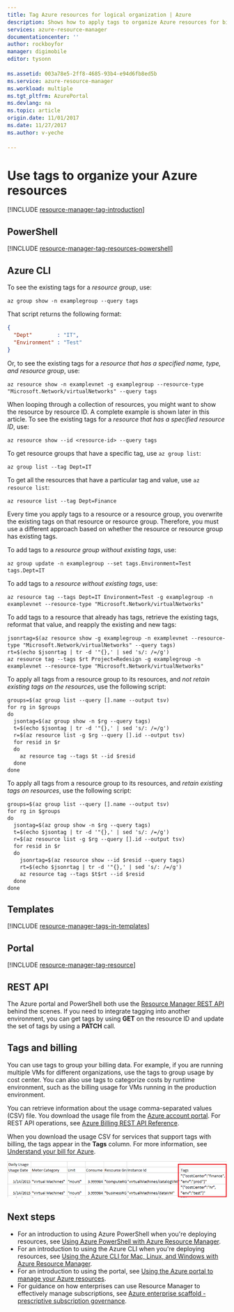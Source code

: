 ```yaml
---
title: Tag Azure resources for logical organization | Azure
description: Shows how to apply tags to organize Azure resources for billing and managing.
services: azure-resource-manager
documentationcenter: ''
author: rockboyfor
manager: digimobile
editor: tysonn

ms.assetid: 003a78e5-2ff8-4685-93b4-e94d6fb8ed5b
ms.service: azure-resource-manager
ms.workload: multiple
ms.tgt_pltfrm: AzurePortal
ms.devlang: na
ms.topic: article
origin.date: 11/01/2017
ms.date: 11/27/2017
ms.author: v-yeche

---
```

# Use tags to organize your Azure resources

[!INCLUDE [resource-manager-tag-introduction](../../includes/resource-manager-tag-introduction.md)]

## PowerShell

[!INCLUDE [resource-manager-tag-resources-powershell](../../includes/resource-manager-tag-resources-powershell.md)]

## Azure CLI

To see the existing tags for a *resource group*, use:

```azurecli
az group show -n examplegroup --query tags
```

That script returns the following format:

```json
{
  "Dept"        : "IT",
  "Environment" : "Test"
}
```

Or, to see the existing tags for a *resource that has a specified name, type, and resource group*, use:

```azurecli
az resource show -n examplevnet -g examplegroup --resource-type "Microsoft.Network/virtualNetworks" --query tags
```

When looping through a collection of resources, you might want to show the resource by resource ID. A complete example is shown later in this article. To see the existing tags for a *resource that has a specified resource ID*, use:

```azurecli
az resource show --id <resource-id> --query tags
```

To get resource groups that have a specific tag, use `az group list`:

```azurecli
az group list --tag Dept=IT
```

To get all the resources that have a particular tag and value, use `az resource list`:

```azurecli
az resource list --tag Dept=Finance
```

Every time you apply tags to a resource or a resource group, you overwrite the existing tags on that resource or resource group. Therefore, you must use a different approach based on whether the resource or resource group has existing tags.

To add tags to a *resource group without existing tags*, use:

```azurecli
az group update -n examplegroup --set tags.Environment=Test tags.Dept=IT
```

To add tags to a *resource without existing tags*, use:

```azurecli
az resource tag --tags Dept=IT Environment=Test -g examplegroup -n examplevnet --resource-type "Microsoft.Network/virtualNetworks"
```

To add tags to a resource that already has tags, retrieve the existing tags, reformat that value, and reapply the existing and new tags: 

```azurecli
jsonrtag=$(az resource show -g examplegroup -n examplevnet --resource-type "Microsoft.Network/virtualNetworks" --query tags)
rt=$(echo $jsonrtag | tr -d '"{},' | sed 's/: /=/g')
az resource tag --tags $rt Project=Redesign -g examplegroup -n examplevnet --resource-type "Microsoft.Network/virtualNetworks"
```

To apply all tags from a resource group to its resources, and *not retain existing tags on the resources*, use the following script:

```azurecli
groups=$(az group list --query [].name --output tsv)
for rg in $groups
do
  jsontag=$(az group show -n $rg --query tags)
  t=$(echo $jsontag | tr -d '"{},' | sed 's/: /=/g')
  r=$(az resource list -g $rg --query [].id --output tsv)
  for resid in $r
  do
    az resource tag --tags $t --id $resid
  done
done
```

To apply all tags from a resource group to its resources, and *retain existing tags on resources*, use the following script:

```azurecli
groups=$(az group list --query [].name --output tsv)
for rg in $groups
do
  jsontag=$(az group show -n $rg --query tags)
  t=$(echo $jsontag | tr -d '"{},' | sed 's/: /=/g')
  r=$(az resource list -g $rg --query [].id --output tsv)
  for resid in $r
  do
    jsonrtag=$(az resource show --id $resid --query tags)
    rt=$(echo $jsonrtag | tr -d '"{},' | sed 's/: /=/g')
    az resource tag --tags $t$rt --id $resid
  done
done
```

## Templates

[!INCLUDE [resource-manager-tags-in-templates](../../includes/resource-manager-tags-in-templates.md)]

## Portal

[!INCLUDE [resource-manager-tag-resource](../../includes/resource-manager-tag-resources.md)]

## REST API

The Azure portal and PowerShell both use the [Resource Manager REST API](https://docs.microsoft.com/rest/api/resources/) behind the scenes. If you need to integrate tagging into another environment, you can get tags by using **GET** on the resource ID and update the set of tags by using a **PATCH** call.

## Tags and billing

You can use tags to group your billing data. For example, if you are running multiple VMs for different organizations, use the tags to group usage by cost center. You can also use tags to categorize costs by runtime environment, such as the billing usage for VMs running in the production environment.

You can retrieve information about the usage comma-separated values (CSV) file. You download the usage file from the [Azure account portal](https://account.windowsazure.cn/). For REST API operations, see [Azure Billing REST API Reference](https://msdn.microsoft.com/library/azure/1ea5b323-54bb-423d-916f-190de96c6a3c).
<!-- Not Available [Azure Resource Usage and RateCard APIs](../billing/billing-usage-rate-card-overview.md) -->
<!-- Not Available [EA portal](https://ea.azure.com) -->
<!-- Not Available [Gain insights into your Azure resource consumption](../billing/billing-usage-rate-card-overview.md) -->

When you download the usage CSV for services that support tags with billing, the tags appear in the **Tags** column. For more information, see [Understand your bill for Azure](../billing/billing-understand-your-bill.md).

![See tags in billing](./media/resource-group-using-tags/billing_csv.png)

## Next steps

<!-- Not Available on [What is Azure Policy?](../azure-policy/azure-policy-introduction.md). -->
* For an introduction to using Azure PowerShell when you're deploying resources, see [Using Azure PowerShell with Azure Resource Manager](powershell-azure-resource-manager.md).
* For an introduction to using the Azure CLI when you're deploying resources, see [Using the Azure CLI for Mac, Linux, and Windows with Azure Resource Manager](xplat-cli-azure-resource-manager.md).
* For an introduction to using the portal, see [Using the Azure portal to manage your Azure resources](resource-group-portal.md).  
* For guidance on how enterprises can use Resource Manager to effectively manage subscriptions, see [Azure enterprise scaffold - prescriptive subscription governance](resource-manager-subscription-governance.md).

<!--Not Available the parent file of includes file of resource-manager-tag-resources-powershell.md-->
<!--ms.date:11/27/2017-->
<!--Update_Description: update meta properties, wording update -->